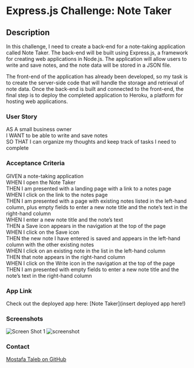 # Express.js Challenge: Note Taker

## Description

In this challenge, I need to create a back-end for a note-taking application called Note Taker. The back-end will be built using Express.js, a framework for creating web applications in Node.js. The application will allow users to write and save notes, and the note data will be stored in a JSON file.

The front-end of the application has already been developed, so my task is to create the server-side code that will handle the storage and retrieval of note data. Once the back-end is built and connected to the front-end, the final step is to deploy the completed application to Heroku, a platform for hosting web applications.

### User Story

AS A small business owner  
I WANT to be able to write and save notes  
SO THAT I can organize my thoughts and keep track of tasks I need to complete  

### Acceptance Criteria

GIVEN a note-taking application  
WHEN I open the Note Taker  
THEN I am presented with a landing page with a link to a notes page  
WHEN I click on the link to the notes page  
THEN I am presented with a page with existing notes listed in the left-hand column, plus empty fields to enter a new note title and the note’s text in the right-hand column  
WHEN I enter a new note title and the note’s text  
THEN a Save icon appears in the navigation at the top of the page  
WHEN I click on the Save icon  
THEN the new note I have entered is saved and appears in the left-hand column with the other existing notes  
WHEN I click on an existing note in the list in the left-hand column  
THEN that note appears in the right-hand column  
WHEN I click on the Write icon in the navigation at the top of the page  
THEN I am presented with empty fields to enter a new note title and the note’s text in the right-hand column  

### App Link
Check out the deployed app here: [Note Taker](insert deployed app here!)

### Screenshots

![Screen Shot 1](https://github.com/Mufasa91/Mod11Challenge_Note-Taking-App/assets/83317292/70434e35-8a60-466b-9d41-6b5019171ab7)
![screenshot](./public/assets/images/Screen%20Shot%202.png)

### Contact

[Mostafa Taleb on GitHub](http://github.com/Mufasa91)
